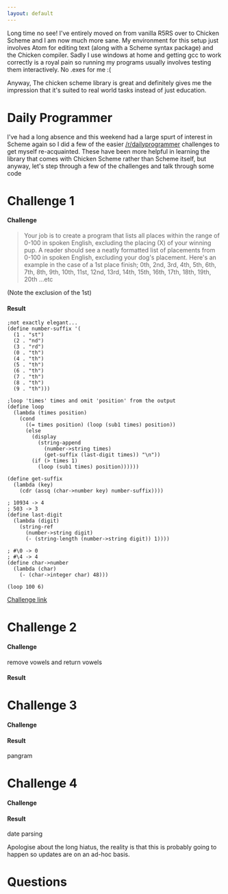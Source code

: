 ```yaml
---
layout: default
---
```


Long time no see!
I've entirely moved on from vanilla R5RS over to Chicken Scheme and I am now much more sane. My environment for this setup just involves Atom for editing text (along with a Scheme syntax package) and the Chicken compiler. Sadly I use windows at home and getting gcc to work correctly is a royal pain so running my programs usually involves testing them interactively. No .exes for me :(

Anyway, The chicken scheme library is great and definitely gives me the impression that it's suited to real world tasks instead of just education.

# Daily Programmer

I've had a long absence and this weekend had a large spurt of interest in Scheme again so I did a few of the easier [/r/dailyprogrammer](http://www.reddit.com/r/dailyprogrammer) challenges to get myself re-acquainted. These have been more helpful in learning the library that comes with Chicken Scheme rather than Scheme itself, but anyway, let's step through a few of the challenges and talk through some code

# Challenge 1

#### Challenge
> Your job is to create a program that lists all places within the range of 0-100 in spoken English, excluding the placing (X) of your winning pup. A reader should see a neatly formatted list of placements from 0-100 in spoken English, excluding your dog's placement.
Here's an example in the case of a 1st place finish;
0th, 2nd, 3rd, 4th, 5th, 6th, 7th, 8th, 9th, 10th, 11st, 12nd, 13rd, 14th, 15th, 16th, 17th, 18th, 19th, 20th ...etc

(Note the exclusion of the 1st)

#### Result

    ;not exactly elegant...
    (define number-suffix '(
      (1 . "st")
      (2 . "nd")
      (3 . "rd")
      (0 . "th")
      (4 . "th")
      (5 . "th")
      (6 . "th")
      (7 . "th")
      (8 . "th")
      (9 . "th")))
    
    ;loop 'times' times and omit 'position' from the output
    (define loop
      (lambda (times position)
        (cond
          ((= times position) (loop (sub1 times) position))
          (else
            (display
              (string-append
                (number->string times)
                (get-suffix (last-digit times)) "\n"))
            (if (> times 1)
              (loop (sub1 times) position))))))
    
    (define get-suffix
      (lambda (key)
        (cdr (assq (char->number key) number-suffix))))
    
    ; 10934 -> 4
    ; 503 -> 3
    (define last-digit
      (lambda (digit)
        (string-ref
          (number->string digit)
          (- (string-length (number->string digit)) 1))))
    
    ; #\0 -> 0
    ; #\4 -> 4
    (define char->number
      (lambda (char)
        (- (char->integer char) 48)))
    
    (loop 100 6)

[Challenge link](https://www.reddit.com/r/dailyprogrammer/comments/4jom3a/20160516_challenge_267_easy_all_the_places_your/)

# Challenge 2

#### Challenge
remove vowels and return vowels

#### Result
# Challenge 3
#### Challenge

#### Result
pangram

# Challenge 4
#### Challenge

#### Result
date parsing

Apologise about the long hiatus, the reality is that this is probably going to happen so updates are on an ad-hoc basis.

# Questions
